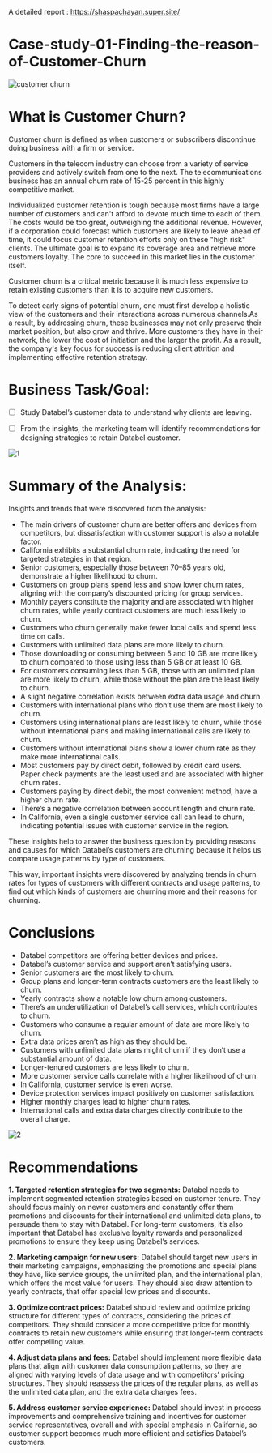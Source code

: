 
A detailed report : https://shaspachayan.super.site/

# Case-study-01-Finding-the-reason-of-Customer-Churn


![customer churn](https://github.com/shaspachayan/Case-study-01-Finding-the-reason-of-Customer-Churn/assets/94305667/f79ebc5e-f7d8-40ab-8cfa-aa3949fb7c67)

# What is Customer Churn?
Customer churn is defined as when customers or subscribers discontinue doing business with a firm or service.

Customers in the telecom industry can choose from a variety of service providers and actively switch from one to the next. The telecommunications business has an annual churn rate of 15-25 percent in this highly competitive market.

Individualized customer retention is tough because most firms have a large number of customers and can't afford to devote much time to each of them. The costs would be too great, outweighing the additional revenue. However, if a corporation could forecast which customers are likely to leave ahead of time, it could focus customer retention efforts only on these "high risk" clients. The ultimate goal is to expand its coverage area and retrieve more customers loyalty. The core to succeed in this market lies in the customer itself.

Customer churn is a critical metric because it is much less expensive to retain existing customers than it is to acquire new customers.

To detect early signs of potential churn, one must first develop a holistic view of the customers and their interactions across numerous channels.As a result, by addressing churn, these businesses may not only preserve their market position, but also grow and thrive. More customers they have in their network, the lower the cost of initiation and the larger the profit. As a result, the company's key focus for success is reducing client attrition and implementing effective retention strategy.

# Business Task/Goal:

- [ ]  Study Databel’s customer data to understand why clients are leaving.
- [ ]  From the insights, the marketing team will identify recommendations for designing strategies to retain Databel customer.


![1](https://github.com/shaspachayan/Case-study-01-Finding-the-reason-of-Customer-Churn/assets/94305667/ed87aac7-627c-4677-9815-283bcf181c70)


# **Summary of the Analysis:**

Insights and trends that were discovered from the analysis:

- The main drivers of customer churn are better offers and devices from competitors, but dissatisfaction with customer support is also a notable factor.
- California exhibits a substantial churn rate, indicating the need for targeted strategies in that region.
- Senior customers, especially those between 70–85 years old, demonstrate a higher likelihood to churn.
- Customers on group plans spend less and show lower churn rates, aligning with the company’s discounted pricing for group services.
- Monthly payers constitute the majority and are associated with higher churn rates, while yearly contract customers are much less likely to churn.
- Customers who churn generally make fewer local calls and spend less time on calls.
- Customers with unlimited data plans are more likely to churn.
- Those downloading or consuming between 5 and 10 GB are more likely to churn compared to those using less than 5 GB or at least 10 GB.
- For customers consuming less than 5 GB, those with an unlimited plan are more likely to churn, while those without the plan are the least likely to churn.
- A slight negative correlation exists between extra data usage and churn.
- Customers with international plans who don’t use them are most likely to churn.
- Customers using international plans are least likely to churn, while those without international plans and making international calls are likely to churn.
- Customers without international plans show a lower churn rate as they make more international calls.
- Most customers pay by direct debit, followed by credit card users. Paper check payments are the least used and are associated with higher churn rates.
- Customers paying by direct debit, the most convenient method, have a higher churn rate.
- There’s a negative correlation between account length and churn rate.
- In California, even a single customer service call can lead to churn, indicating potential issues with customer service in the region.

These insights help to answer the business question by providing reasons and causes for which Databel’s customers are churning because it helps us compare usage patterns by type of customers.

This way, important insights were discovered by analyzing trends in churn rates for types of customers with different contracts and usage patterns, to find out which kinds of customers are churning more and their reasons for churning.

# **Conclusions**

- Databel competitors are offering better devices and prices.
- Databel’s customer service and support aren’t satisfying users.
- Senior customers are the most likely to churn.
- Group plans and longer-term contracts customers are the least likely to churn.
- Yearly contracts show a notable low churn among customers.
- There’s an underutilization of Databel’s call services, which contributes to churn.
- Customers who consume a regular amount of data are more likely to churn.
- Extra data prices aren’t as high as they should be.
- Customers with unlimited data plans might churn if they don’t use a substantial amount of data.
- Longer-tenured customers are less likely to churn.
- More customer service calls correlate with a higher likelihood of churn.
- In California, customer service is even worse.
- Device protection services impact positively on customer satisfaction.
- Higher monthly charges lead to higher churn rates.
- International calls and extra data charges directly contribute to the overall charge.


![2](https://github.com/shaspachayan/Case-study-01-Finding-the-reason-of-Customer-Churn/assets/94305667/ff06070d-86dc-4ae6-b748-a22294c8661f)


# **Recommendations**

**1. Targeted retention strategies for two segments:** Databel needs to implement segmented retention strategies based on customer tenure. They should focus mainly on newer customers and constantly offer them promotions and discounts for their international and unlimited data plans, to persuade them to stay with Databel. For long-term customers, it’s also important that Databel has exclusive loyalty rewards and personalized promotions to ensure they keep using Databel’s services.

**2. Marketing campaign for new users:** Databel should target new users in their marketing campaigns, emphasizing the promotions and special plans they have, like service groups, the unlimited plan, and the international plan, which offers the most value for users. They should also draw attention to yearly contracts, that offer special low prices and discounts.

**3. Optimize contract prices:** Databel should review and optimize pricing structure for different types of contracts, considering the prices of competitors. They should consider a more competitive price for monthly contracts to retain new customers while ensuring that longer-term contracts offer compelling value.

**4. Adjust data plans and fees:** Databel should implement more flexible data plans that align with customer data consumption patterns, so they are aligned with varying levels of data usage and with competitors’ pricing structures. They should reassess the prices of the regular plans, as well as the unlimited data plan, and the extra data charges fees.

**5. Address customer service experience:** Databel should invest in process improvements and comprehensive training and incentives for customer service representatives, overall and with special emphasis in California, so customer support becomes much more efficient and satisfies Databel’s customers.


